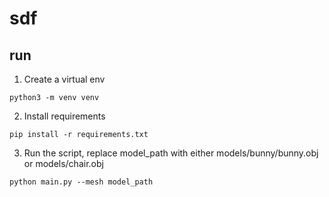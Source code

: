 # sdf

## run
1. Create a virtual env
```
python3 -m venv venv
```
2. Install requirements
```
pip install -r requirements.txt
```
3. Run the script, replace model_path with either models/bunny/bunny.obj or models/chair.obj
```
python main.py --mesh model_path
```